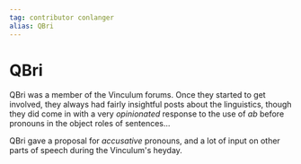 ```yaml
---
tag: contributor conlanger
alias: QBri
---
```

# QBri

QBri was a member of the Vinculum forums. Once they started to get involved, they always had fairly insightful posts about the linguistics, though they did come in with a very _opinionated_ response to the use of _ab_ before pronouns in the object roles of sentences...

QBri gave a proposal for _accusative_ pronouns, and a lot of input on other parts of speech during the Vinculum's heyday.